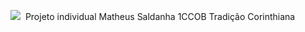 <img src="https://www.google.com/imgres?q=torcida%20corinthians%20preto%20e%20branco&imgurl=https%3A%2F%2Fassets.goal.com%2Fimages%2Fv3%2Fbltf0a35a491e658d2b%2F3876b5231d0ce8ffe4b0e837d31ca2513a8d85ad.jpg%3Fformat%3Dpjpg%26auto%3Dwebp%26width%3D3840%26quality%3D60&imgrefurl=https%3A%2F%2Fwww.goal.com%2Fbr%2Fnot%25C3%25ADcias%2Fcorinthians-e-sylvinho-tem-volta-da-fiel-a-arena-como-trunfo---mas-tambem-como-dever%2Fm7lasv05arg01eh2eiz96880b&docid=6rmAg2zsvme5sM&tbnid=KYqsEpIl_dTraM&vet=12ahUKEwjE2pLchP6JAxVzHbkGHQdvMb0QM3oECH4QAA..i&w=1920&h=1080&hcb=2&itg=1&ved=2ahUKEwjE2pLchP6JAxVzHbkGHQdvMb0QM3oECH4QAA"> <img>
Projeto individual Matheus Saldanha 1CCOB
Tradição Corinthiana
